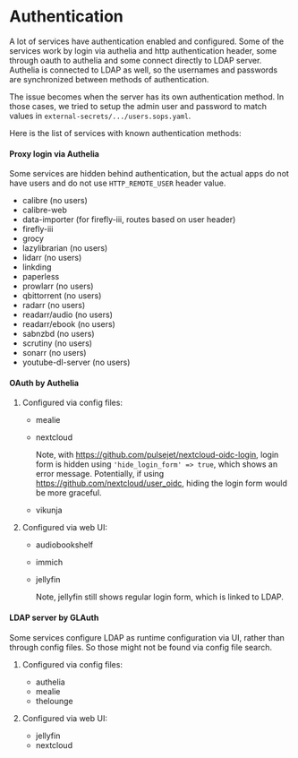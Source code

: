 # Authentication

A lot of services have authentication enabled and configured. Some of the
services work by login via authelia and http authentication header, some through
oauth to authelia and some connect directly to LDAP server. Authelia is
connected to LDAP as well, so the usernames and passwords are synchronized
between methods of authentication.

The issue becomes when the server has its own authentication method. In those
cases, we tried to setup the admin user and password to match values in
`external-secrets/.../users.sops.yaml`.

Here is the list of services with known authentication methods:

#### Proxy login via Authelia

Some services are hidden behind authentication, but the actual apps do not have
users and do not use `HTTP_REMOTE_USER` header value.

- calibre (no users)
- calibre-web
- data-importer (for firefly-iii, routes based on user header)
- firefly-iii
- grocy
- lazylibrarian (no users)
- lidarr (no users)
- linkding
- paperless
- prowlarr (no users)
- qbittorrent (no users)
- radarr (no users)
- readarr/audio (no users)
- readarr/ebook (no users)
- sabnzbd (no users)
- scrutiny (no users)
- sonarr (no users)
- youtube-dl-server (no users)

#### OAuth by Authelia

1. Configured via config files:

   - mealie
   - nextcloud

     Note, with https://github.com/pulsejet/nextcloud-oidc-login, login form is
     hidden using `'hide_login_form' => true`, which shows an error message.
     Potentially, if using https://github.com/nextcloud/user_oidc, hiding the
     login form would be more graceful.

   - vikunja

2. Configured via web UI:

   - audiobookshelf
   - immich
   - jellyfin

     Note, jellyfin still shows regular login form, which is linked to LDAP.

#### LDAP server by GLAuth

Some services configure LDAP as runtime configuration via UI, rather than
through config files. So those might not be found via config file search.

1. Configured via config files:

   - authelia
   - mealie
   - thelounge

2. Configured via web UI:
   - jellyfin
   - nextcloud
